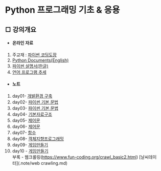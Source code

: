 # Python 프로그래밍 기초 & 응용


## □ 강의개요

- #### 온라인 자료

1. 주교재 : [파이썬 코딩도장](https://dojang.io/course/view.php?id=7)
2. [Python Documents(English)](https://docs.python.org/3/)
3. [파이썬 설명서(한글)](https://docs.python.org/ko/3.9/contents.html)
4. [언어 프로그램 추세](https://tiobe.com/tiobe-index/)

- #### 노트

1. day01- [개발환경 구축](./note/day01.md)
2. day02- [파이썬 기본 문법](./note/day02.md)
3. day03- [파이썬 기본 문법](./note/day02.md)
4. day04- [기본자료구조](./note/day04-05.md)
5. day05- [제어문](./note/day03.md)
6. day06- [제어문](./note/day03.md)
7. day07- [함수 ](./note/day06.md)
8. day08- [객체지향프로그래밍 ](./note/day07.md)
9. day09- [게임만들기](./note/updowngame.md)
10. day10 - [게임만들기](./note/baseball.md)  
부록 - 웹크롤링(https://www.fun-coding.org/crawl_basic2.html)
       [날씨데이터](.note/web crawling.md)
